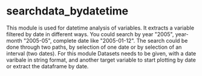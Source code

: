 # searchdata_bydatetime
This module is  used for datetime analysis of variables. It extracts a variable filtered by date in different ways. You could search by year "2005", year-month "2005-05", complete date like "2005-01-12". The search could be done through two paths, by selection of one date or by selection of an interval (two dates). For this module Datasets needs to be given, with a date varibale in string format, and another target variable to start plotting by date or extract the dataframe by date.

